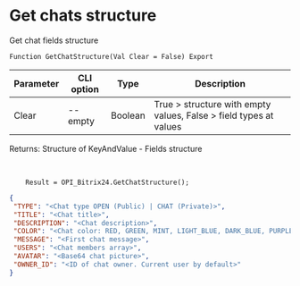 ﻿---
sidebar_position: 21
---

# Get chats structure
 Get chat fields structure



`Function GetChatStructure(Val Clear = False) Export`

  | Parameter | CLI option | Type | Description |
  |-|-|-|-|
  | Clear | --empty | Boolean | True > structure with empty values, False > field types at values |

  
  Returns:  Structure of KeyAndValue - Fields structure

<br/>




```bsl title="Code example"
    Result = OPI_Bitrix24.GetChatStructure();
```
 



```json title="Result"
{
 "TYPE": "<Chat type OPEN (Public) | CHAT (Private)>",
 "TITLE": "<Chat title>",
 "DESCRIPTION": "<Chat description>",
 "COLOR": "<Chat color: RED, GREEN, MINT, LIGHT_BLUE, DARK_BLUE, PURPLE, AQUA, ...>",
 "MESSAGE": "<First chat message>",
 "USERS": "<Chat members array>",
 "AVATAR": "<Base64 chat picture>",
 "OWNER_ID": "<ID of chat owner. Current user by default>"
}
```
